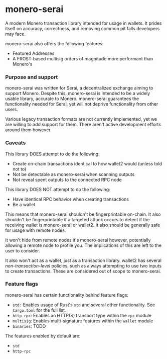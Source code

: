 # monero-serai

A modern Monero transaction library intended for usage in wallets. It prides
itself on accuracy, correctness, and removing common pit falls developers may
face.

monero-serai also offers the following features:

- Featured Addresses
- A FROST-based multisig orders of magnitude more performant than Monero's

### Purpose and support

monero-serai was written for Serai, a decentralized exchange aiming to support
Monero. Despite this, monero-serai is intended to be a widely usable library,
accurate to Monero. monero-serai guarantees the functionality needed for Serai,
yet will not deprive functionality from other users.

Various legacy transaction formats are not currently implemented, yet we are
willing to add support for them. There aren't active development efforts around
them however.

### Caveats

This library DOES attempt to do the following:

- Create on-chain transactions identical to how wallet2 would (unless told not
  to)
- Not be detectable as monero-serai when scanning outputs
- Not reveal spent outputs to the connected RPC node

This library DOES NOT attempt to do the following:

- Have identical RPC behavior when creating transactions
- Be a wallet

This means that monero-serai shouldn't be fingerprintable on-chain. It also
shouldn't be fingerprintable if a targeted attack occurs to detect if the
receiving wallet is monero-serai or wallet2. It also should be generally safe
for usage with remote nodes.

It won't hide from remote nodes it's monero-serai however, potentially
allowing a remote node to profile you. The implications of this are left to the
user to consider.

It also won't act as a wallet, just as a transaction library. wallet2 has
several *non-transaction-level* policies, such as always attempting to use two
inputs to create transactions. These are considered out of scope to
monero-serai.

### Feature flags
monero-serai has certain functionality behind feature flags:

- `std:` Enables usage of Rust's `std` and several other functionality. See `Cargo.toml` for the full list.
- `http-rpc`: Enables an HTTP(S) transport type within the `rpc` module
- `multisig`: Enables multi-signature features within the `wallet` module
- `binaries`: TODO

The features enabled by default are:
- `std`
- `http-rpc`